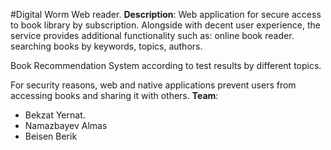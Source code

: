 #Digital Worm
Web reader.
**Description**:
	Web application for secure access to book library by subscription. Alongside with decent user experience, the service provides additional functionality such as:
online book reader.
searching books by keywords, topics, authors.

Book Recommendation System according to test results by different topics. 

For security reasons, web and native applications prevent users from accessing books and sharing it with others.
**Team**:
 - Bekzat Yernat.
 - Namazbayev Almas
 - Beisen Berik
